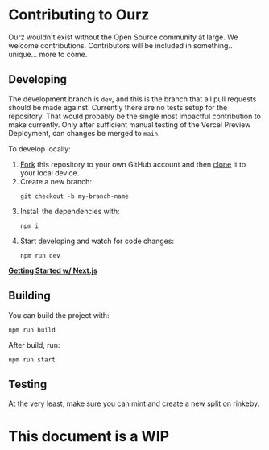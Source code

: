 # Contributing to Ourz

Ourz wouldn't exist without the Open Source community at large.
We welcome contributions. Contributors will be included in something.. unique... more to come.

## Developing

The development branch is `dev`, and this is the branch that all pull
requests should be made against. Currently there are no tests setup for the repository.
That would probably be the single most impactful contribution to make currently.
Only after sufficient manual testing of the Vercel Preview Deployment, can changes be merged to `main`.

To develop locally:

1. [Fork](https://help.github.com/articles/fork-a-repo/) this repository to your
   own GitHub account and then
   [clone](https://help.github.com/articles/cloning-a-repository/) it to your
   local device.
2. Create a new branch:
   ```
   git checkout -b my-branch-name
   ```
3. Install the dependencies with:
   ```
   npm i
   ```
4. Start developing and watch for code changes:
   ```
   npm run dev
   ```

**[Getting Started w/ Next.js](https://nextjs.org/docs/getting-started)**

## Building

You can build the project with:

```
npm run build
```

After build, run:

```
npm run start
```

## Testing

At the very least, make sure you can mint and create a new split on rinkeby.

# This document is a WIP

